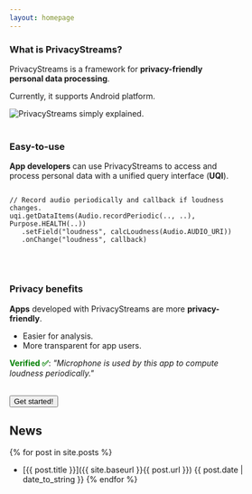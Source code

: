 ```yaml
---
layout: homepage
---
```


<div class="w3-cell-row" style="width:80%">
<div class="w3-container w3-cell w3-cell-middle">
<h3>What is PrivacyStreams?</h3>
<p>PrivacyStreams is a framework for <strong>privacy-friendly personal data processing</strong>.</p>
<p>Currently, it supports Android platform.</p>
</div>
<div class="w3-container w3-cell w3-cell-middle">
<img src="{{site.baseurl}}/static/figure/simple_explain.png" alt="PrivacyStreams simply explained." style="min-width: 500px">
</div>
</div>

<br/>

<div class="w3-cell-row" style="width:80%">
<div class="w3-container w3-cell w3-cell-middle">
<h3>Easy-to-use</h3>
<p><strong>App developers</strong> can use PrivacyStreams to access and process personal data with a unified query interface (<strong>UQI</strong>).</p>
</div>
<div class="w3-container w3-cell w3-cell-middle">
<pre>
<code>
// Record audio periodically and callback if loudness changes.
uqi.getDataItems(Audio.recordPeriodic(.., ..), Purpose.HEALTH(..))
   .setField("loudness", calcLoudness(Audio.AUDIO_URI))
   .onChange("loudness", callback)
</code>
</pre>
</div>
</div>

<br/>

<div class="w3-cell-row" style="width:80%">
<div class="w3-container w3-cell w3-cell-middle">
<h3>Privacy benefits</h3>
<p><strong>Apps</strong> developed with PrivacyStreams are more <strong>privacy-friendly</strong>.</p>
<ul>
<li>Easier for analysis.</li>
<li>More transparent for app users.</li>
</ul>
</div>
<div class="w3-container w3-cell w3-cell-middle w3-panel w3-leftbar w3-sand w3-xlarge w3-serif verified">
  <p><strong style="color:green;">Verified &#9989;</strong>: <i>"Microphone is used by this app to compute loudness periodically."</i></p>
</div> 
</div>

<br />

<a href="get_started.html">
<button class="w3-button w3-white w3-border w3-border-red w3-round-large w3-xlarge">Get started!</button>
</a>

## News
{% for post in site.posts %}
+ [{{ post.title }}]({{ site.baseurl }}{{ post.url }}) {{ post.date | date_to_string }}
{% endfor %}

